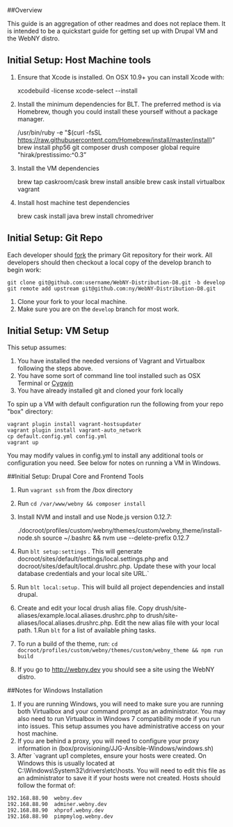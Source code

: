 ##Overview

This guide is an aggregation of other readmes and does not replace them. It is intended to be a quickstart guide
for getting set up with Drupal VM and the WebNY distro. 

## Initial Setup: Host Machine tools

1. Ensure that Xcode is installed. On OSX 10.9+ you can install Xcode with:

    xcodebuild -license
    xcode-select --install

1. Install the minimum dependencies for BLT. The preferred method is via Homebrew, though you could install these
 yourself without a package manager.
 
    /usr/bin/ruby -e "$(curl -fsSL https://raw.githubusercontent.com/Homebrew/install/master/install)”
    brew install php56 git composer drush
    composer global require "hirak/prestissimo:^0.3”

1. Install the VM dependencies

    brew tap caskroom/cask
    brew install ansible
    brew cask install virtualbox vagrant
    
1. Install host machine test dependencies

     brew cask install java
     brew install chromedriver


## Initial Setup: Git Repo

Each developer should [fork](https://help.github.com/articles/fork-a-repo) the
primary Git repository for their work. All developers should then checkout a
local copy of the develop branch to begin work:

    git clone git@github.com:username/WebNY-Distribution-D8.git -b develop
    git remote add upstream git@github.com:ny/WebNY-Distribution-D8.git

1. Clone your fork to your local machine.
1. Make sure you are on the `develop` branch for most work.


## Initial Setup: VM Setup

This setup assumes:

1. You have installed the needed versions of Vagrant and Virtualbox following the steps above. 
1. You have some sort of command line tool installed such as OSX Terminal or [Cygwin](https://cygwin.com/install.html)
1. You have already installed git and cloned your fork locally

To spin up a VM with default configuration run the following from your repo "box" directory: 

    vagrant plugin install vagrant-hostsupdater
    vagrant plugin install vagrant-auto_network
    cp default.config.yml config.yml
    vagrant up

You may modify values in config.yml to install any additional tools or configuration you need. See below for notes on 
running a VM in Windows.

##Initial Setup: Drupal Core and Frontend Tools

1. Run `vagrant ssh` from the /box directory
1. Run `cd /var/www/webny && composer install`
1. Install NVM and install and use Node.js version 0.12.7: 

    ./docroot/profiles/custom/webny/themes/custom/webny_theme/install-node.sh
    source ~/.bashrc && nvm use --delete-prefix 0.12.7
    
        
1. Run `blt setup:settings` . This will generate docroot/sites/default/settings/local.settings.php 
and docroot/sites/default/local.drushrc.php. Update these with your local database credentials and 
your local site URL.`
1. Run `blt local:setup.` This will build all project dependencies and install drupal.
1. Create and edit your local drush alias file. Copy drush/site-aliases/example.local.aliases.drushrc.php to 
drush/site-aliases/local.aliases.drushrc.php. Edit the new alias file with your local path.
1.Run `blt` for a list of available phing tasks.

1. To run a build of the theme, run: `cd docroot/profiles/custom/webny/themes/custom/webny_theme && npm run build`

1. If you go to  http://webny.dev you should see a site using the WebNY distro. 


##Notes for Windows Installation
      
1. If you are running Windows, you will need to make sure you are running both Virtualbox and your command prompt as
an administrator. You may also need to run Virtualbox in Windows 7 compatibility mode if you run into issues. This setup
assumes you have administrative access on your host machine. 
1. If you are behind a proxy, you will need to configure your proxy information in (box/provisioning/JJG-Ansible-Windows/windows.sh)
1. After `vagrant up1 completes, ensure your hosts were created. On Windows this is usually located at 
C:\Windows\System32\drivers\etc\hosts. 
  You will need to edit this file as an administrator to save it if your hosts were not created.
   Hosts should follow the format of:
  
  ```
  192.168.88.90  webny.dev 
  192.168.88.90  adminer.webny.dev 
  192.168.88.90  xhprof.webny.dev  
  192.168.88.90  pimpmylog.webny.dev  
  ```
